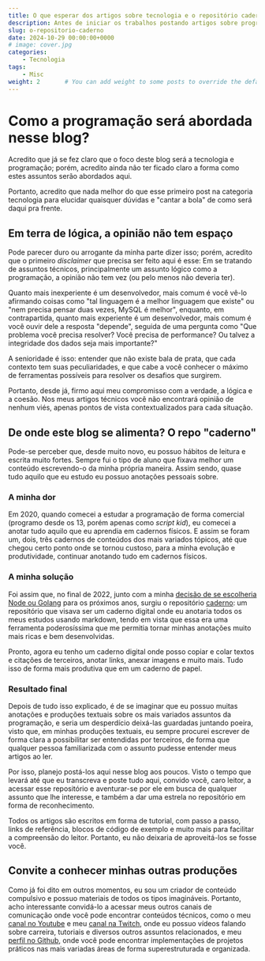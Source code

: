```yaml
---
title: O que esperar dos artigos sobre tecnologia e o repositório caderno
description: Antes de iniciar os trabalhos postando artigos sobre programação dos mais variados assuntos, gostaria de explicar o que está por vir e onde moram esses artigos
slug: o-repositorio-caderno
date: 2024-10-29 00:00:00+0000
# image: cover.jpg
categories:
    - Tecnologia
tags:
    - Misc
weight: 2       # You can add weight to some posts to override the default sorting (date descending)
---
```


# Como a programação será abordada nesse blog?
Acredito que já se fez claro que o foco deste blog será a tecnologia e programação; porém, acredito ainda não ter ficado claro a forma como estes assuntos serão abordados aqui.

Portanto, acredito que nada melhor do que esse primeiro post na categoria tecnologia para elucidar quaisquer dúvidas e "cantar a bola" de como será daqui pra frente.

## Em terra de lógica, a opinião não tem espaço
Pode parecer duro ou arrogante da minha parte dizer isso; porém, acredito que o primeiro *disclaimer* que precisa ser feito aqui é esse: Em se tratando de assuntos técnicos, principalmente um assunto lógico como a programação, a opinião não tem vez (ou pelo menos não deveria ter).

Quanto mais inexperiente é um desenvolvedor, mais comum é você vê-lo afirmando coisas como "tal linguagem é a melhor linguagem que existe" ou "nem precisa pensar duas vezes, MySQL é melhor", enquanto, em contrapartida, quanto mais experiente é um desenvolvedor, mais comum é você ouvir dele a resposta "depende", seguida de uma pergunta como "Que problema você precisa resolver? Você precisa de performance? Ou talvez a integridade dos dados seja mais importante?"

A senioridade é isso: entender que não existe bala de prata, que cada contexto tem suas peculiaridades, e que cabe a você conhecer o máximo de ferramentas possíveis para resolver os desafios que surgirem.

Portanto, desde já, firmo aqui meu compromisso com a verdade, a lógica e a coesão. Nos meus artigos técnicos você não encontrará opinião de nenhum viés, apenas pontos de vista contextualizados para cada situação.

## De onde este blog se alimenta? O repo "caderno"
Pode-se perceber que, desde muito novo, eu possuo hábitos de leitura e escrita muito fortes. Sempre fui o tipo de aluno que fixava melhor um conteúdo escrevendo-o da minha própria maneira. Assim sendo, quase tudo aquilo que eu estudo eu possuo anotações pessoais sobre.

### A minha dor
Em 2020, quando comecei a estudar a programação de forma comercial (programo desde os 13, porém apenas como *script kid*), eu comecei a anotar tudo aquilo que eu aprendia em cadernos físicos. E assim se foram um, dois, três cadernos de conteúdos dos mais variados tópicos, até que chegou certo ponto onde se tornou custoso, para a minha evolução e produtividade, continuar anotando tudo em cadernos físicos. 

### A minha solução
Foi assim que, no final de 2022, junto com a minha [decisão de se escolheria Node ou Golang](https://marked-bakery-837.notion.site/An-lise-Node-x-Golang-219f881022c94a06ad11cf81e4d6a2cf?pvs=4) para os próximos anos, surgiu o repositório [caderno](https://github.com/ropehapi/caderno): um repositório que visava ser um caderno digital onde eu anotaria todos os meus estudos usando markdown, tendo em vista que essa era uma ferramenta poderosíssima que me permitia tornar minhas anotações muito mais ricas e bem desenvolvidas.

Pronto, agora eu tenho um caderno digital onde posso copiar e colar textos e citações de terceiros, anotar links, anexar imagens e muito mais. Tudo isso de forma mais produtiva que em um caderno de papel.

### Resultado final
Depois de tudo isso explicado, é de se imaginar que eu possuo muitas anotações e produções textuais sobre os mais variados assuntos da programação, e seria um desperdício deixá-las guardadas juntando poeira, visto que, em minhas produções textuais, eu sempre procurei escrever de forma clara a possibilitar ser entendidas por terceiros, de forma que qualquer pessoa familiarizada com o assunto pudesse entender meus artigos ao ler.

Por isso, planejo postá-los aqui nesse blog aos poucos. Visto o tempo que levará até que eu transcreva e poste tudo aqui, convido você, caro leitor, a acessar esse repositório e aventurar-se por ele em busca de qualquer assunto que lhe interesse, e também a dar uma estrela no repositório em forma de reconhecimento.

Todos os artigos são escritos em forma de tutorial, com passo a passo, links de referência, blocos de código de exemplo e muito mais para facilitar a compreensão do leitor. Portanto, eu não deixaria de aproveitá-los se fosse você.

## Convite a conhecer minhas outras produções
Como já foi dito em outros momentos, eu sou um criador de conteúdo compulsivo e possuo materiais de todos os tipos imagináveis. Portanto, acho interessante convidá-lo a acessar meus outros canais de comunicação onde você pode encontrar conteúdos técnicos, como o meu [canal no Youtube](https://youtube.com/@ropehapiCoding) e meu [canal na Twitch](https://twitch.tv/ropehapi), onde eu possuo vídeos falando sobre carreira, tutoriais e diversos outros assuntos relacionados, e meu [perfil no Github](https://github.com/ropehapi), onde você pode encontrar implementações de projetos práticos nas mais variadas áreas de forma superestruturada e organizada.